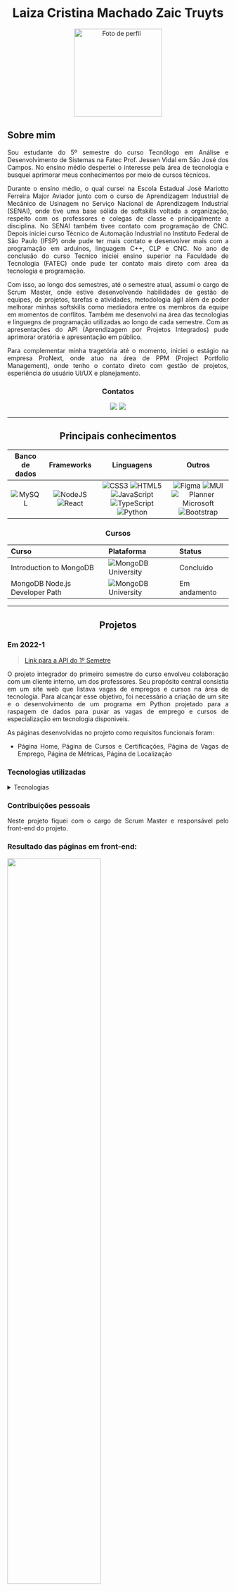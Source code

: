 <Div align="center" >
  
# Laiza Cristina Machado Zaic Truyts
</Div>

<Div align="center" >
<img align="center" src="https://github.com/LaizaCristina/Portifolio-TG/blob/main/fotor-2024032819202.png" alt="Foto de perfil" width="200"/>
</Div>

  
## Sobre mim

<Div align="justify" >

Sou estudante do 5º semestre do curso Tecnólogo em Análise e Desenvolvimento de Sistemas na Fatec Prof. Jessen Vidal em São José dos Campos. No ensino médio despertei o interesse pela área de tecnologia e busquei aprimorar meus conhecimentos por meio de cursos técnicos.

Durante o ensino médio, o qual cursei na Escola Estadual José Mariotto Ferreira Major Aviador junto com o curso de Aprendizagem Industrial de Mecânico de Usinagem no Serviço Nacional de Aprendizagem Industrial (SENAI), onde tive uma base sólida de softskills voltada a organização, respeito com os professores e colegas de classe e principalmente a disciplina. No SENAI também tivee contato com programação de CNC. Depois iniciei curso Técnico de Automação Industrial no Instituto Federal de São Paulo (IFSP) onde pude ter mais contato e desenvolver mais com a programação em arduinos, linguagem C++, CLP e CNC. 
No ano de conclusão do curso Tecnico iniciei ensino superior na Faculdade de Tecnologia (FATEC) onde pude ter contato mais direto com área da tecnologia e programação.

Com isso, ao longo dos semestres, até o semestre atual, assumi o cargo de Scrum Master, onde estive desenvolvendo habilidades de gestão de equipes, de projetos, tarefas e atividades, metodologia ágil além de poder melhorar minhas softskills como mediadora entre os membros da equipe em momentos de conflitos. Também me desenvolvi na área das tecnologias e linguegns de programação utilizadas ao longo de cada semestre. Com as apresentações do API (Aprendizagem por Projetos Integrados) pude aprimorar oratória e apresentação em público.

Para complementar minha tragetória até o momento, iniciei o estágio na empresa ProNext, onde atuo na área de PPM (Project Portfolio Management), onde tenho o contato direto com gestão de projetos, esperiência do usuário UI/UX e planejamento.

</Div>

<Div align="center" >

### Contatos
  <a href= "https://www.linkedin.com/in/laiza-cristina-machado-zaic-truyts-476223252/" target="_blank"><img src="https://img.shields.io/badge/-LinkedIn-%230077B5?style=for-the-badge&logo=linkedin&logoColor=white" target="_blank"></a> 
  <a href = "https://github.com/LaizaCristina" target="_blank"><img src="https://img.shields.io/badge/github-%23121011.svg?style=for-the-badge&logo=github&logoColor=white" target="_blank"></a>
<hr />  

## Principais conhecimentos

 
|Banco de dados|Frameworks|Linguagens|Outros|
| :-------: | :--------: | :----: | :--------: |
| ![MySQL](https://img.shields.io/badge/mysql-%2300f.svg?style=for-the-badge&logo=mysql&logoColor=white) | ![NodeJS](https://img.shields.io/badge/node.js-6DA55F?style=for-the-badge&logo=node.js&logoColor=white) ![React](https://img.shields.io/badge/react-%2320232a.svg?style=for-the-badge&logo=react&logoColor=%2361DAFB)| ![CSS3](https://img.shields.io/badge/css3-%231572B6.svg?style=for-the-badge&logo=css3&logoColor=white) ![HTML5](https://img.shields.io/badge/html5-%23E34F26.svg?style=for-the-badge&logo=html5&logoColor=white) ![JavaScript](https://img.shields.io/badge/javascript-%23323330.svg?style=for-the-badge&logo=javascript&logoColor=%23F7DF1E) ![TypeScript](https://img.shields.io/badge/typescript-%23007ACC.svg?style=for-the-badge&logo=typescript&logoColor=white) ![Python](https://img.shields.io/badge/python-3670A0?style=for-the-badge&logo=python&logoColor=ffdd54) |![Figma](https://img.shields.io/badge/figma-%23F24E1E.svg?style=for-the-badge&logo=figma&logoColor=white) ![MUI](https://img.shields.io/badge/MUI-%230081CB.svg?style=for-the-badge&logo=mui&logoColor=white) ![Planner Microsoft](https://img.shields.io/badge/Planner-%23217800?style=for-the-badge&logo=microsoft&logoColor=white) ![Bootstrap](https://img.shields.io/badge/Bootstrap-%236633CC?style=for-the-badge&logo=bootstrap&logoColor=white)|

### Cursos

|   Curso  |  Plataforma  |   Status    |
| :---   | :---    | :---      |
| Introduction to MongoDB | ![MongoDB University](https://img.shields.io/badge/MongoDB-%234ea94b.svg?style=for-the-badge&logo=mongodb&logoColor=white) |  Concluído |
| MongoDB Node.js Developer Path | ![MongoDB University](https://img.shields.io/badge/MongoDB-%234ea94b.svg?style=for-the-badge&logo=mongodb&logoColor=white) |  Em andamento |

<hr /> 

## Projetos

</Div>

### Em 2022-1

<Div align="justify" >

> [Link para a API do 1º Semetre](https://github.com/4DeskGroup/API-2022.1)

O projeto integrador do primeiro semestre do curso envolveu colaboração com um cliente interno, um dos professores. Seu propósito central consistia em um site web que listava vagas de empregos e cursos na área de tecnologia. Para alcançar esse objetivo, foi necessário a criação de um site e o desenvolvimento de um programa em Python projetado para a raspagem de dados para puxar as vagas de emprego e cursos de especialização em tecnologia disponiveis.

As páginas desenvolvidas no projeto como requisitos funcionais foram:
- Página Home, Página de Cursos e Certificações, Página de Vagas de Emprego, Página de Métricas, Página de Localização
</Div>

### Tecnologias utilizadas

 <details><summary>Tecnologias</summary>
   
  <img width="50 rem" src="https://cdn.jsdelivr.net/gh/devicons/devicon/icons/figma/figma-original.svg"/>Figma 
  > Utilizado para desenvolver o protótipo apresentado ao cliente.
  
  <img width="50 rem" src="https://cdn.jsdelivr.net/gh/devicons/devicon/icons/vscode/vscode-original.svg"/> VScode 
  > Utilizado para o desenvolvimento do código de todo o projeto.

  <img width="50 rem" src="https://cdn.jsdelivr.net/gh/devicons/devicon/icons/html5/html5-original.svg"/> HTML 
  > Utilizamos HTML em nosso projeto para a criação da estrutura das páginas web para apresentação das vagas de cursos e empregos disponíveis, também criamos uma página que exibia métricas a respeitos dessas vagas listadas no site.

  <img width="50 rem" src="https://cdn.jsdelivr.net/gh/devicons/devicon/icons/css3/css3-original.svg"/> CSS 
  > Utilizamos o CSS para estilizar, assim melhorando a apresentação visual de nossas páginas criadas com HTML. Com o CSS, conseguimos controlar cores, fontes e layout.

  <img width="50 rem" src="https://cdn.jsdelivr.net/gh/devicons/devicon/icons/github/github-original.svg"/> Github 
  > Utilizamos o GitHub para a hospedagem do código, facilitando o trabalho em equipe, oferecendo controle de versão eficiente e permitindo o gerenciamento dos colaboradores.

  <img width="50 rem" src="https://cdn.jsdelivr.net/gh/devicons/devicon/icons/python/python-original.svg"/> Python 
  > Utilizamos o Python para o 'web scraping' em sites de vaga de empregos e cursos, extraindo informações como título da vaga, localização, empresa, salário e o link que redirecionava para a página da vaga.

 </details>


### Contribuições pessoais

<Div align="justify" >

Neste projeto fiquei com o cargo de Scrum Master e responsável pelo front-end do projeto.

### Resultado das páginas em front-end:
 <img src='https://user-images.githubusercontent.com/100849359/172060844-e01a5767-ed41-46ba-90f4-32270e1b5a77.gif' width='65%' height='65%'>
 <img src='https://user-images.githubusercontent.com/100849359/172060863-0a367980-76e4-49b9-b130-706e255ce7c2.gif' width='65%' height='65%'>
 
</div>

### Hard skills
* Criação de protótipos pelo Figma:
> Sei fazer com autonomia.

* Desenvolvimento de páginas web utilizando as linguagens HTML5 e CSS3:
> Sei fazer com autonomia.

### Soft skills
* Organização 
> Adiquirida por meio da gestão do projeto, gestão da equipe, separação de tarefas e controle de tempo e peso das atividades através do desenvolvimento do burndown e backlog.

* Comunicação 
> Alcançada por meio da comunicação estabelecida com a equipe, durante nossas reuniões diárias, a divisão de tarefas, alinhamentos e também com a colaboração mútua e assistência oferecida aos meus colegas.
 
* Proatividade
> Alcançada por meio da busca constante de maior envolvimento no desenvolvimento do projeto ao longo das sprints.

* Trabalho em equipe
> Adiquirido por meio da capacidade de colaborar efetivamente com meus colegas durante a execução do projeto, compartilhando ideias e trabalhando em conjunto para alcançar o sucesso deste projeto.






